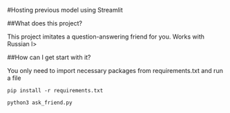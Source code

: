 #Hosting previous model using Streamlit

##What does this project? 

This project imitates a question-answering friend for you. Works with Russian l>


##How can I get start with it? 

You only need to import necessary packages from requirements.txt and run a file


```
pip install -r requirements.txt

python3 ask_friend.py

```



